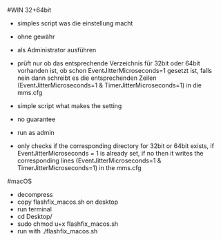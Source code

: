 #WIN 32+64bit
- simples script was die einstellung macht
- ohne gewähr
- als Administrator ausführen
- prüft nur ob das entsprechende Verzeichnis für 32bit oder 64bit vorhanden ist, ob schon EventJitterMicroseconds=1 gesetzt ist, falls nein dann schreibt es die entsprechenden Zeilen (EventJitterMicroseconds=1 & TimerJitterMicroseconds=1) in die mms.cfg

- simple script what makes the setting
- no guarantee
- run as admin
- only checks if the corresponding directory for 32bit or 64bit exists, if EventJitterMicroseconds = 1 is already set, if no then it writes the corresponding lines (EventJitterMicroseconds=1 & TimerJitterMicroseconds=1) in the mms.cfg

#macOS
- decompress
- copy flashfix_macos.sh on desktop
- run terminal
- cd Desktop/
- sudo chmod u+x flashfix_macos.sh
- run with ./flashfix_macos.sh
